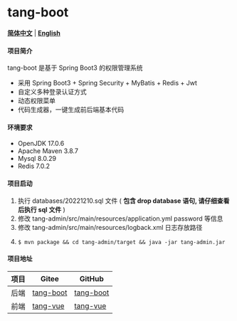 # tang-boot

[**简体中文**](./README.md) | [**English**](./README.en.md)

#### 项目简介

tang-boot 是基于 Spring Boot3 的权限管理系统

* 采用 Spring Boot3 + Spring Security + MyBatis + Redis + Jwt
* 自定义多种登录认证方式
* 动态权限菜单
* 代码生成器，一键生成前后端基本代码

#### 环境要求

* OpenJDK 17.0.6
* Apache Maven 3.8.7
* Mysql 8.0.29
* Redis 7.0.2

#### 项目启动

1. 执行 databases/20221210.sql 文件 ( **包含 drop database 语句, 请仔细查看后执行 sql 文件** )
2. 修改 tang-admin/src/main/resources/application.yml password 等信息
3. 修改 tang-admin/src/main/resources/logback.xml 日志存放路径
4. ```
   $ mvn package && cd tang-admin/target && java -jar tang-admin.jar
   ```

#### 项目地址

| 项目 | Gitee                                          | GitHub                                          |
| ---- | ---------------------------------------------- | ----------------------------------------------- |
| 后端 | [tang-boot](https://gitee.com/tangllty/tang-boot) | [tang-boot](https://github.com/tangllty/tang-boot) |
| 前端 | [tang-vue](https://gitee.com/tangllty/tang-vue)   | [tang-vue](https://github.com/tangllty/tang-vue)   |
